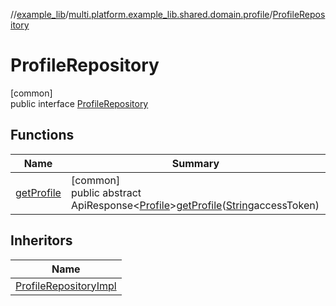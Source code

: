 //[example_lib](../../../index.md)/[multi.platform.example_lib.shared.domain.profile](../index.md)/[ProfileRepository](index.md)

# ProfileRepository

[common]\
public interface [ProfileRepository](index.md)

## Functions

| Name | Summary |
|---|---|
| [getProfile](get-profile.md) | [common]<br>public abstract ApiResponse&lt;[Profile](../../multi.platform.example_lib.shared.domain.profile.entity/-profile/index.md)&gt;[getProfile](get-profile.md)([String](https://developer.android.com/reference/kotlin/java/lang/String.html)accessToken) |

## Inheritors

| Name |
|---|
| [ProfileRepositoryImpl](../../multi.platform.example_lib.shared.data.profile/-profile-repository-impl/index.md) |
